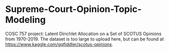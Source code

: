 # Supreme-Court-Opinion-Topic-Modeling
COSC 757 project: Latent Dirichlet Allocation on a Set of SCOTUS Opinions from 1970-2019. 
The dataset is too large to upload here, but can be found at https://www.kaggle.com/gqfiddler/scotus-opinions.

